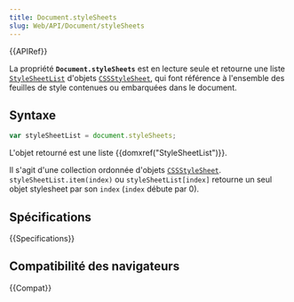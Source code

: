 ```yaml
---
title: Document.styleSheets
slug: Web/API/Document/styleSheets
---
```


{{APIRef}}

La propriété **`Document.styleSheets`** est en lecture seule et retourne une liste [`StyleSheetList`](/fr/docs/Web/API/StyleSheetList) d'objets [`CSSStyleSheet`](/fr/docs/Web/API/CSSStyleSheet), qui font référence à l'ensemble des feuilles de style contenues ou embarquées dans le document.

## Syntaxe

```js
var styleSheetList = document.styleSheets;
```

L'objet retourné est une liste {{domxref("StyleSheetList")}}.

Il s'agit d'une collection ordonnée d'objets [`CSSStyleSheet`](/fr/docs/Web/API/CSSStyleSheet). `styleSheetList.item(index)` ou `styleSheetList[index]` retourne un seul objet stylesheet par son `index` (`index` débute par 0).

## Spécifications

{{Specifications}}

## Compatibilité des navigateurs

{{Compat}}
